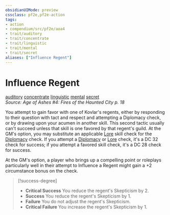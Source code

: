 ```yaml
---
obsidianUIMode: preview
cssclass: pf2e,pf2e-action
tags:
- action
- compendium/src/pf2e/aoa4
- trait/auditory
- trait/concentrate
- trait/linguistic
- trait/mental
- trait/secret
aliases: ["Influence Regent"]
---
```

# Influence Regent
[auditory](auditory.md "Auditory Effect Trait")  [concentrate](concentrate.md "Concentrate Action & Ability Trait")  [linguistic](linguistic.md "Linguistic Effect Trait")  [mental](mental.md "Mental Effect Trait")  [secret](secret.md "Secret General Trait")  
*Source: Age of Ashes #4: Fires of the Haunted City p. 18*  


You attempt to gain favor with one of Kovlar's regents, either by responding to their question with tact and respect and attempting a Diplomacy check, or by drawing upon your acumen in another skill. This second tactic usually can't succeed unless that skill is one favored by that regent's guild. At the GM's option, you may substitute an applicable [Lore](skills.md#Lore) skill check for the [Diplomacy](skills.md#Diplomacy) check. If you attempt a [Diplomacy](skills.md#Diplomacy) or [Lore](skills.md#Lore) check, it's a DC 32 check for success; if you attempt a favored skill check, it's a DC 28 check for success.

At the GM's option, a player who brings up a compelling point or roleplays particularly well in their attempt to Influence a Regent might gain a +2 circumstance bonus on the check.

> [!success-degree] 
> - **Critical Success** You reduce the regent's Skepticism by 2.
> - **Success** You reduce the regent's Skepticism by 1.
> - **Failure** You do not adjust the regent's Skepticism.
> - **Critical Failure** You increase the regent's Skepticism by 1.